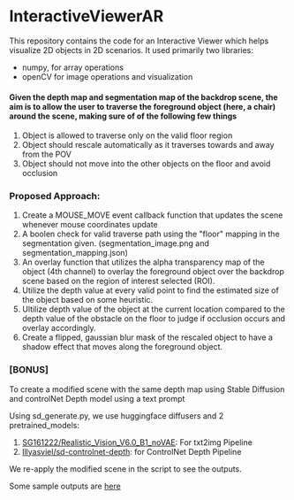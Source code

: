 # InteractiveViewerAR

This repository contains the code for an Interactive Viewer which helps visualize 2D objects in 2D scenarios.
It used primarily two libraries:
- numpy, for array operations
- openCV for image operations and visualization

#### Given the depth map and segmentation map of the backdrop scene, the aim is to allow the user to traverse the foreground object (here, a chair) around the scene, making sure of of the following few things

1. Object is allowed to traverse only on the valid floor region
2. Object should rescale automatically as it traverses towards and away from the POV
3. Object should not move into the other objects on the floor and avoid occlusion

### Proposed Approach:
1. Create a MOUSE_MOVE event callback function that updates the scene whenever mouse coordinates update
2. A boolen check for valid traverse path using the "floor" mapping in the segmentation given. (segmentation_image.png and segmentation_mapping.json)
3. An overlay function that utilizes the alpha transparency map of the object (4th channel) to overlay the foreground object over the backdrop scene based on the region of interest selected (ROI).
4. Utilize the depth value at every valid point to find the estimated size of the object based on some heuristic.
5. Ultilize depth value of the object at the current location compared to the depth value of the obstacle on the floor to judge if occlusion occurs and overlay accordingly.
6. Create a flipped, gaussian blur mask of the rescaled object to have a shadow effect that moves along the foreground object.


### [BONUS]
To create a modified scene with the same depth map using Stable Diffusion and controlNet Depth model using a text prompt

Using sd_generate.py, we use huggingface diffusers and 2 pretrained_models:
1. <a href="https://huggingface.co/SG161222/Realistic_Vision_V6.0_B1_noVAE">SG161222/Realistic_Vision_V6.0_B1_noVAE</a>: For txt2img Pipeline
2. <a href="https://huggingface.co/lllyasviel/sd-controlnet-depth/tree/main">lllyasviel/sd-controlnet-depth</a>: for ControlNet Depth Pipeline

We re-apply the modified scene in the script to see the outputs.

Some sample outputs are <a href="https://drive.google.com/drive/folders/19weCRBBkRKlqq-WIj9pFrcUxmjsvNA7l?usp=sharing">here</a>
